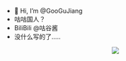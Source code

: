 - 👋 Hi, I’m @GooGuJiang
- 咕咕国人？
- BiliBili @咕谷酱
- 没什么写的了.....

<p align="center"> 
  <img src="https://github-readme-stats.vercel.app/api?username=GooGuJiang&show_icons=true&theme=radical&hide_border=true" />
</p>

<!---
GooGuJiang/GooGuJiang is a ✨ special ✨ repository because its `README.md` (this file) appears on your GitHub profile.
You can click the Preview link to take a look at your changes.
--->

